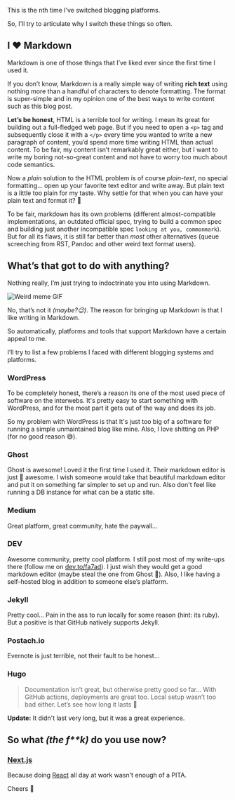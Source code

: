 This is the nth time I’ve switched blogging platforms.

So, I’ll try to articulate why I switch these things so often.

## I ❤️ Markdown

Markdown is one of those things that I’ve liked ever since the first time I used it.

If you don’t know, Markdown is a really simple way of writing **rich text** using nothing more than a handful of characters to denote formatting. The format is super-simple and in my opinion one of the best ways to write content such as this blog post.

**Let’s be honest**, HTML is a terrible tool for writing. I mean its great for building out a full-fledged web page. But if you need to open a `<p>` tag and subsequently close it with a `</p>` every time you wanted to write a new paragraph of content, you’d spend more time writing HTML than actual content. To be fair, my content isn’t remarkably great either, but I want to write my boring not-so-great content and not have to worry too much about code semantics.

Now a _plain_ solution to the HTML problem is of course _plain-text_, no special formatting… open up your favorite text editor and write away. But plain text is a little too plain for my taste. Why settle for that when you can have your plain text and format it? 🤔

To be fair, markdown has its own problems (different almost-compatible implementations, an outdated official spec, trying to build a common spec and building just another incompatible spec `looking at you, commonmark`). But for all its flaws, it is still far better than _most_ other alternatives (queue screeching from RST, Pandoc and other weird text format users).

## What’s that got to do with anything?

Nothing really, I’m just trying to indoctrinate you into using Markdown.

![Weird meme GIF](/images/1640049434_giphy_480x480.webp)

No, that’s not it _(maybe?😉)_. The reason for bringing up Markdown is that I like writing in Markdown.

So automatically, platforms and tools that support Markdown have a certain appeal to me.

I’ll try to list a few problems I faced with different blogging systems and platforms.

### WordPress

To be completely honest, there’s a reason its one of the most used piece of software on the interwebs. It's pretty easy to start something with WordPress, and for the most part it gets out of the way and does its job.

So my problem with WordPress is that It's just too big of a software for running a simple unmaintained blog like mine. Also, I love shitting on PHP (for no good reason 😅).

### Ghost

Ghost is awesome! Loved it the first time I used it. Their markdown editor is just 💯 awesome. I wish someone would take that beautiful markdown editor and put it on something far simpler to set up and run. Also don't feel like running a DB instance for what can be a static site.

### Medium

Great platform, great community, hate the paywall…

### DEV

Awesome community, pretty cool platform. I still post most of my write-ups there (follow me on [dev.to/fa7ad](https://dev.to/fa7ad)). I just wish they would get a good markdown editor (maybe steal the one from Ghost 🧐). Also, I like having a self-hosted blog in addition to someone else’s platform.

### Jekyll

Pretty cool… Pain in the ass to run locally for some reason (hint: its ruby). But a positive is that GitHub natively supports Jekyll.

### Postach.io

Evernote is just terrible, not their fault to be honest…

### Hugo

> Documentation isn’t great, but otherwise pretty good so far… With GitHub actions, deployments are great too. Local setup wasn’t too bad either.
> Let’s see how long it lasts 🤷

**Update:** It didn't last very long, but it was a great experience.

## So what _(the f\*\*k)_ do you use now?

### [Next.js](https://nextjs.org/)

Because doing [React](https://reactjs.org) all day at work wasn't enough of a PITA.

Cheers 🍻
